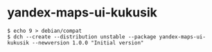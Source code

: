 # yandex-maps-ui-kukusik
```
$ echo 9 > debian/compat
$ dch --create --distribution unstable --package yandex-maps-ui-kukusik --newversion 1.0.0 "Initial version"
```
